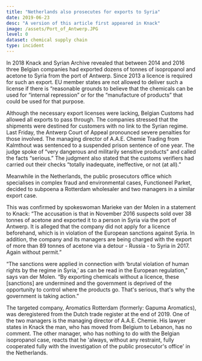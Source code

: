```yaml
---
title: "Netherlands also prosecutes for exports to Syria"
date: 2019-06-23
desc: "A version of this article first appeared in Knack"
image: /assets/Port_of_Antwerp.JPG
level: 0
dataset: chemical supply chain
type: incident
---
```


In 2018 Knack and Syrian Archive revealed that between 2014 and 2016 three Belgian companies had exported dozens of tonnes of isopropanol and acetone to Syria from the port of Antwerp. Since 2013 a licence is required for such an export. EU member states are not allowed to deliver such a license if there is “reasonable grounds to believe that the chemicals can be used for “internal repression” or for the “manufacture of products” that could be used for that purpose.

Although the necessary export licenses were lacking, Belgian Customs had allowed all exports to pass through. The companies stressed that the shipments were destined for customers with no link to the Syrian regime. Last Friday, the Antwerp Court of Appeal pronounced severe penalties for those involved. The managing director of A.A.E. Chemie Trading from Kalmthout was sentenced to a suspended prison sentence of one year. The judge spoke of “very dangerous and militarily sensitive products” and called the facts “serious.” The judgment also stated that the customs verifiers had carried out their checks “totally inadequate, ineffective, or not (at all).”

Meanwhile in the Netherlands, the public prosecutors office which specialises in complex fraud and environmental cases, Functioneel Parket, decided to subpoena a Rotterdam wholesaler and two managers in a similar export case.

This was confirmed by spokeswoman Marieke van der Molen in a statement to Knack: “The accusation is that in November 2016 suspects sold over 38 tonnes of acetone and exported it to a person in Syria via the port of Antwerp. It is alleged that the company did not apply for a licence beforehand, which is in violation of the European sanctions against Syria. In addition, the company and its managers are being charged with the export of more than 89 tonnes of acetone via a detour - Russia - to Syria in 2017. Again without permit.”

“The sanctions were applied in connection with ‘brutal violation of human rights by the regime in Syria,’ as can be read in the European regulation,” says van der Molen. “By exporting chemicals without a licence, these [sanctions] are undermined and the government is deprived of the opportunity to control where the products go. That's serious, that's why the government is taking action.”

The targeted company, Aromatics Rotterdam (formerly: Gapuma Aromatics), was deregistered from the Dutch trade register at the end of 2019. One of the two managers is the managing director of A.A.E. Chemie. His lawyer states in Knack the man, who has moved from Belgium to Lebanon, has no comment. The other manager, who has nothing to do with the Belgian isopropanol case, reacts that he 'always, without any restraint, fully cooperated fully with the investigation of the public prosecutor's office' in the Netherlands.

